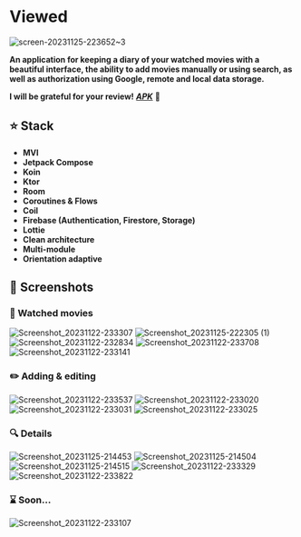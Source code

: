 # Viewed

![screen-20231125-223652~3](https://github.com/ddayker/viewed/assets/99595430/1ec6c565-7b86-41f6-bcda-920c29cd1b53)


**An application for keeping a diary of your watched movies with a beautiful interface, the ability to add movies manually or using search, as well as authorization using Google, remote and local data storage.**

**I will be grateful for your review!**
[***APK***](https://drive.google.com/drive/folders/1722M4H-5crQ6vw-gB6bJKdVr--Capdwt?usp=sharing) **👀**

## ⭐ Stack
- **MVI**
- **Jetpack Compose**
- **Koin**
- **Ktor**
- **Room**
- **Coroutines & Flows**
- **Coil**
- **Firebase (Authentication, Firestore, Storage)**
- **Lottie**
- **Clean architecture**
- **Multi-module**
- **Orientation adaptive**

## 📱 Screenshots 

### 🎥 Watched movies

![Screenshot_20231122-233307](https://github.com/ddayker/viewed/assets/99595430/19647f12-f5d0-49a0-88ab-0fda5ab552b5)
![Screenshot_20231125-222305 (1)](https://github.com/ddayker/viewed/assets/99595430/b3283739-7eaf-4960-b0d9-3a008e184b31)
![Screenshot_20231122-232834](https://github.com/ddayker/viewed/assets/99595430/414d1647-cef3-4be2-932d-0c35f6f75e22)
![Screenshot_20231122-233708](https://github.com/ddayker/viewed/assets/99595430/c62d4cf3-fde1-41b1-b103-8bee916d87c2)
![Screenshot_20231122-233141](https://github.com/ddayker/viewed/assets/99595430/ae7ba394-6afe-478a-b95e-9db283d8a17d)

### ✏️ Adding & editing

![Screenshot_20231122-233537](https://github.com/ddayker/viewed/assets/99595430/6b910b80-6012-43b1-a36e-20dcef404776)
![Screenshot_20231122-233020](https://github.com/ddayker/viewed/assets/99595430/3fe722a1-6b29-4b09-9db1-15f87a948b36)
![Screenshot_20231122-233031](https://github.com/ddayker/viewed/assets/99595430/77f68c26-f269-4b06-8239-9f4c740ba26a)
![Screenshot_20231122-233025](https://github.com/ddayker/viewed/assets/99595430/4db74316-e464-49e2-bbba-3f3c30a33c5f)

### 🔍 Details

![Screenshot_20231125-214453](https://github.com/ddayker/viewed/assets/99595430/27043960-4a4e-4f46-ad7c-d9848d3c5693)
![Screenshot_20231125-214504](https://github.com/ddayker/viewed/assets/99595430/70d46607-8f15-460b-ba25-b909692d6001)
![Screenshot_20231125-214515](https://github.com/ddayker/viewed/assets/99595430/9e07cc20-f7bb-423b-a429-2cef9b2ce4de)
![Screenshot_20231122-233329](https://github.com/ddayker/viewed/assets/99595430/ffa7959e-6f4c-4d74-bb82-e95a67ee387d)
![Screenshot_20231122-233822](https://github.com/ddayker/viewed/assets/99595430/11f6d359-3693-42bb-8304-db0b4b1debb2)

### ⌛ Soon...

![Screenshot_20231122-233107](https://github.com/ddayker/viewed/assets/99595430/1d3ebb78-135c-42c7-a9dc-74ed9fc9dfd2)
